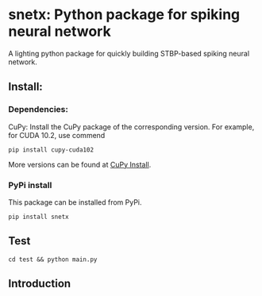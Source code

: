 # snetx: Python package for spiking neural network

A lighting python package for quickly building STBP-based spiking neural network.

## Install:

### Dependencies:

CuPy: Install the CuPy package of the corresponding version. For example, for CUDA 10.2, use commend

```
pip install cupy-cuda102
```
More versions can be found at [CuPy Install](https://docs.cupy.dev/en/stable/install.html#installing-cupy).


### PyPi install

This package can be installed from PyPi.
```
pip install snetx
```

## Test
```
cd test && python main.py
```

## Introduction

